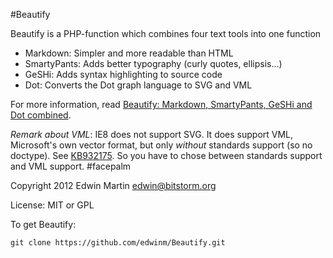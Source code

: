 #Beautify

Beautify is a PHP-function which combines four text tools into one function
- Markdown: Simpler and more readable than HTML
- SmartyPants: Adds better typography (curly quotes, ellipsis...)
- GeSHi: Adds syntax highlighting to source code
- Dot: Converts the Dot graph language to SVG and VML

For more information, read [Beautify: Markdown, SmartyPants, GeSHi and Dot combined](http://www.bitstorm.org/weblog/2012-8/Beautify_Markdown_SmartyPants_GeSHi_and_Dot_combined.html).

*Remark about VML*: IE8 does not support SVG. It does support VML, Microsoft's own vector format, but only
*without* standards support (so no doctype). See [KB932175](http://support.microsoft.com/kb/932175).
So you have to chose between standards support and VML support. #facepalm

Copyright 2012 Edwin Martin <edwin@bitstorm.org>

License: MIT or GPL

To get Beautify:

`git clone https://github.com/edwinm/Beautify.git`